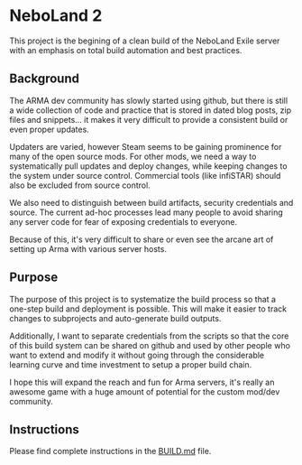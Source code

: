 # NeboLand 2

This project is the begining of a clean build of the 
NeboLand Exile server with an emphasis on total build 
automation and best practices.


## Background

The ARMA dev community has slowly started using github,
but there is still a wide collection of code and practice that 
is stored in dated blog posts, zip files and snippets... it makes 
it very difficult to provide a consistent build or even proper updates.

Updaters are varied, however Steam seems to be gaining prominence for
many of the open source mods.  For other mods, we need a 
way to systematically pull updates and deploy changes, while keeping
changes to the system under source control.  Commercial tools (like infiSTAR) 
should also be excluded from source control.

We also need to distinguish between build artifacts, security credentials
and source. The current ad-hoc processes lead many people to avoid 
sharing any server code for fear of exposing credentials to everyone.

Because of this, it's very difficult to share or even see the arcane art
of setting up Arma with various server hosts.


## Purpose

The purpose of this project is to systematize the build process so that
a one-step build and deployment is possible.  This will make it easier to 
track changes to subprojects and auto-generate build outputs.

Additionally, I want to separate credentials from the scripts so that the core
of this build system can be shared on github and used by other people who want to 
extend and modify it without going through the considerable learning curve and 
time investment to setup a proper build chain.

I hope this will expand the reach and fun for Arma servers, it's really an 
awesome game with a huge amount of potential for the custom mod/dev community.


## Instructions

Please find complete instructions in the [BUILD.md](./BUILD.md) file.


